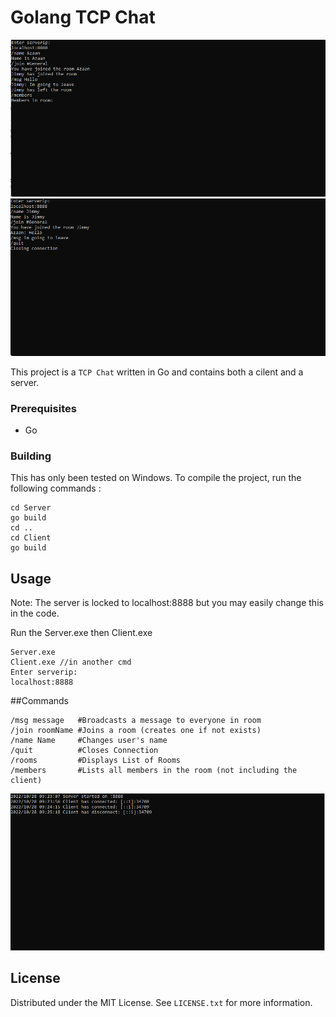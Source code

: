 # Golang TCP Chat 

![](Images/Client1.png)
![](Images/Client2.png)

This project is a `TCP Chat` written in Go and contains both a cilent and a server.

### Prerequisites
* Go


### Building

This has only been tested on Windows. To compile the project, run the following commands :

```
cd Server
go build
cd ..
cd Client
go build
```

## Usage
Note: The server is locked to localhost:8888 but you may easily change this in the code.

Run the Server.exe then Client.exe
```
Server.exe
Client.exe //in another cmd
Enter serverip:
localhost:8888
```

##Commands
```
/msg message   #Broadcasts a message to everyone in room
/join roomName #Joins a room (creates one if not exists)
/name Name     #Changes user's name
/quit          #Closes Connection
/rooms         #Displays List of Rooms
/members       #Lists all members in the room (not including the client)
```
![](Images/Server.png)

<!-- LICENSE -->
## License

Distributed under the MIT License. See `LICENSE.txt` for more information.